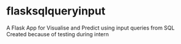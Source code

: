 # flasksqlqueryinput

A Flask App for Visualise and Predict using input queries from SQL \
Created because of testing during intern

